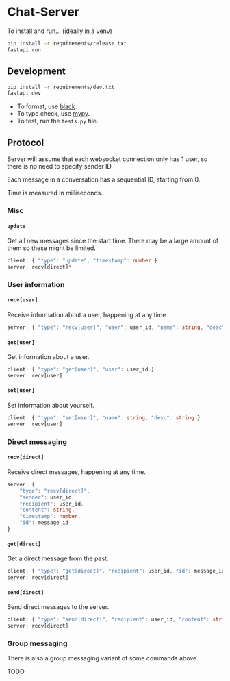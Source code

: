 # Chat-Server

To install and run... (ideally in a venv)

```bash
pip install -r requirements/release.txt
fastapi run
```

## Development

```bash
pip install -r requirements/dev.txt
fastapi dev
```

- To format, use [black](https://github.com/psf/black).
- To type check, use [mypy](https://github.com/python/mypy).
- To test, run the `tests.py` file.

## Protocol
Server will assume that each websocket connection only has 1 user, so there is no need to specify sender ID. 

Each message in a conversation has a sequential ID, starting from 0.

Time is measured in milliseconds.

### Misc

#### `update`
Get all new messages since the start time. There may be a large amount of them so these might be limited.

```ts
client: { "type": "update", "timestamp": number }
server: recv[direct]*
```

### User information

#### `recv[user]`
Receive information about a user, happening at any time

```ts
server: { "type": "recv[user]", "user": user_id, "name": string, "desc": string }
```

#### `get[user]`
Get information about a user.

```ts
client: { "type": "get[user]", "user": user_id }
server: recv[user]
```

#### `set[user]`
Set information about yourself.

```ts
client: { "type": "set[user]", "name": string, "desc": string }
server: recv[user]
```

### Direct messaging

#### `recv[direct]`
Receive direct messages, happening at any time.

```ts
server: {
    "type": "recv[direct]", 
    "sender": user_id, 
    "recipient": user_id, 
    "content": string, 
    "timestamp": number, 
    "id": message_id 
}
```

#### `get[direct]`
Get a direct message from the past.

```ts
client: { "type": "get[direct]", "recipient": user_id, "id": message_id }
server: recv[direct]
```

#### `send[direct]`
Send direct messages to the server.

```ts
client: { "type": "send[direct]", "recipient": user_id, "content": string }
server: recv[direct]
```

### Group messaging
There is also a group messaging variant of some commands above.

TODO
